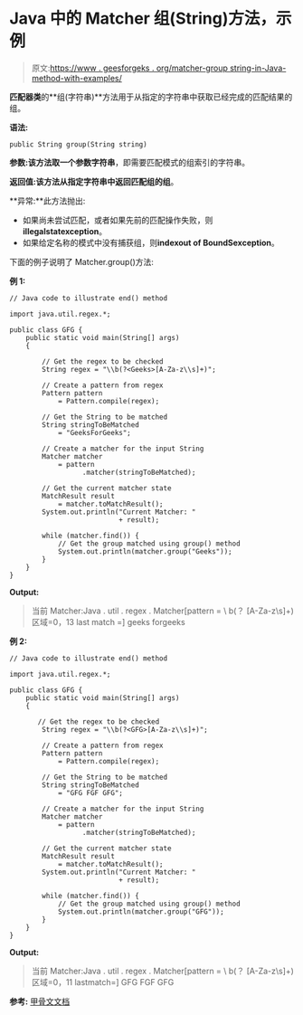 # Java 中的 Matcher 组(String)方法，示例

> 原文:[https://www . geesforgeks . org/matcher-group string-in-Java-method-with-examples/](https://www.geeksforgeeks.org/matcher-groupstring-method-in-java-with-examples/)

**匹配器类**的**组(字符串)**方法用于从指定的字符串中获取已经完成的匹配结果的组。

**语法:**

```
public String group(String string)

```

**参数:**该方法取一个参数**字符串**，即需要匹配模式的组索引的字符串。

**返回值:**该方法从指定字符串中返回匹配组的**组**。

**异常:**此方法抛出:

*   如果尚未尝试匹配，或者如果先前的匹配操作失败，则**illegalstatexception**。
*   如果给定名称的模式中没有捕获组，则**indexout of BoundSexception**。

下面的例子说明了 Matcher.group()方法:

**例 1:**

```
// Java code to illustrate end() method

import java.util.regex.*;

public class GFG {
    public static void main(String[] args)
    {

        // Get the regex to be checked
        String regex = "\\b(?<Geeks>[A-Za-z\\s]+)";

        // Create a pattern from regex
        Pattern pattern
            = Pattern.compile(regex);

        // Get the String to be matched
        String stringToBeMatched
            = "GeeksForGeeks";

        // Create a matcher for the input String
        Matcher matcher
            = pattern
                  .matcher(stringToBeMatched);

        // Get the current matcher state
        MatchResult result
            = matcher.toMatchResult();
        System.out.println("Current Matcher: "
                           + result);

        while (matcher.find()) {
            // Get the group matched using group() method
            System.out.println(matcher.group("Geeks"));
        }
    }
}
```

**Output:**

> 当前 Matcher:Java . util . regex . Matcher[pattern = \ b(？ <geeks>[A-Za-z\s]+)区域=0，13 last match =]
> geeks forgeeks</geeks>

**例 2:**

```
// Java code to illustrate end() method

import java.util.regex.*;

public class GFG {
    public static void main(String[] args)
    {

       // Get the regex to be checked
        String regex = "\\b(?<GFG>[A-Za-z\\s]+)";

        // Create a pattern from regex
        Pattern pattern
            = Pattern.compile(regex);

        // Get the String to be matched
        String stringToBeMatched
            = "GFG FGF GFG";

        // Create a matcher for the input String
        Matcher matcher
            = pattern
                  .matcher(stringToBeMatched);

        // Get the current matcher state
        MatchResult result
            = matcher.toMatchResult();
        System.out.println("Current Matcher: "
                           + result);

        while (matcher.find()) {
            // Get the group matched using group() method
            System.out.println(matcher.group("GFG"));
        }
    }
}
```

**Output:**

> 当前 Matcher:Java . util . regex . Matcher[pattern = \ b(？ <gfg>[A-Za-z\s]+)区域=0，11 lastmatch=]
> GFG FGF GFG</gfg>

**参考:** [甲骨文文档](https://docs.oracle.com/javase/9/docs/api/java/util/regex/Matcher.html#group-java.lang.String-)